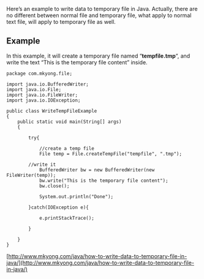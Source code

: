 Here’s an example to write data to temporary file in Java. Actually, there are no different between normal file and temporary file, what apply to normal text file, will apply to temporary file as well.

## Example

In this example, it will create a temporary file named “**tempfile.tmp**“, and write the text “This is the temporary file content” inside.

    package com.mkyong.file;

    import java.io.BufferedWriter;
    import java.io.File;
    import java.io.FileWriter;
    import java.io.IOException;

    public class WriteTempFileExample
    {
        public static void main(String[] args)
        {

        	try{

        	    //create a temp file
        	    File temp = File.createTempFile("tempfile", ".tmp");

    	    //write it
        	    BufferedWriter bw = new BufferedWriter(new FileWriter(temp));
        	    bw.write("This is the temporary file content");
        	    bw.close();

        	    System.out.println("Done");

        	}catch(IOException e){

        	    e.printStackTrace();

        	}

        }
    }

[http://www.mkyong.com/java/how-to-write-data-to-temporary-file-in-java/](http://www.mkyong.com/java/how-to-write-data-to-temporary-file-in-java/)
